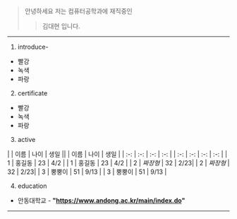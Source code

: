 > 안녕하세요 저는 컴퓨터공학과에 재직중인
>> 김대현 입니다.

<hr/>

1. introduce-

* 빨강
* 녹색
* 파랑

2. certificate

* 빨강
* 녹색
* 파랑

3. active

| | 이름 | 나이 | 생일 || | 이름 | 나이 | 생일 |
| :-: | :-: | :-: | :-: | | :-: | :-: | :-: | :-: |
| 1 | 홍길동 | 23 | 4/2 | | 1 | 홍길동 | 23 | 4/2 |
| 2 | *짜장형* | 32 | 2/23| | 2 | *짜장형* | 32 | 2/23|
| 3 | 뿡뿡이 | 51 | 9/13 | | 3 | 뿡뿡이 | 51 | 9/13 |

4. education

* 안동대학교 - **"https://www.andong.ac.kr/main/index.do"**

<hr/>
